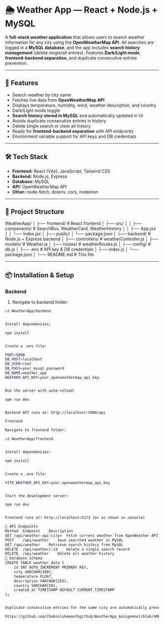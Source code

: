 # 🌦️ Weather App — React + Node.js + MySQL

A **full-stack weather application** that allows users to search weather information for any city using the **OpenWeatherMap API**. All searches are logged in a **MySQL database**, and the app includes **search history management** (delete single/all entries). Features **Dark/Light mode**, **frontend-backend separation**, and duplicate consecutive entries prevention.

---

## 🚀 Features

- Search weather by city name  
- Fetches live data from **OpenWeatherMap API**  
- Displays temperature, humidity, wind, weather description, and country  
- Dark/Light mode toggle  
- **Search history stored in MySQL** and automatically updated in UI  
- Avoids duplicate consecutive entries in history  
- Delete single search or clear all history  
- Ready for **frontend-backend separation** with API endpoints  
- Environment variable support for API keys and DB credentials  

---

## 🛠️ Tech Stack

- **Frontend:** React (Vite), JavaScript, Tailwind CSS  
- **Backend:** Node.js, Express  
- **Database:** MySQL  
- **API:** OpenWeatherMap API  
- **Other:** node-fetch, dotenv, cors, nodemon  

---

## 📂 Project Structure

WeatherApp/
│
├── frontend/ # React frontend
│ ├── src/
│ │ ├── components/ # SearchBox, WeatherCard, WeatherHistory
│ │ ├── App.jsx
│ │ └── index.jsx
│ ├── public/
│ └── package.json
│
├── backend/ # Node.js + Express backend
│ ├── controllers/ # weatherController.js
│ ├── models/ # Weather.js
│ ├── routes/ # weatherRoutes.js
│ ├── config/ # db.js
│ ├── .env # API key & DB credentials
│ ├── index.js
│ └── package.json
│
└── README.md # This file



---

## 📦 Installation & Setup

### Backend

1. Navigate to backend folder:

```bash
cd WeatherApp/backend


Install dependencies:

npm install


Create a .env file:

PORT=5000
DB_HOST=localhost
DB_USER=root
DB_PASS=your_mysql_password
DB_NAME=weather_app
WEATHER_API_KEY=your_openweathermap_api_key


Run the server with auto-reload:

npm run dev


Backend API runs at: http://localhost:5000/api

Frontend

Navigate to frontend folder:

cd WeatherApp/frontend


Install dependencies:

npm install


Create a .env file:

VITE_WEATHER_API_KEY=your_openweathermap_api_key


Start the development server:

npm run dev


Frontend runs at: http://localhost:5173 (or as shown in console)

🔗 API Endpoints
Method	Endpoint	Description
GET	/api/weather-api?city=	Fetch current weather from OpenWeather API
POST	/api/weather	Save searched weather in MySQL
GET	/api/weather	Retrieve search history from MySQL
DELETE	/api/weather/:id	Delete a single search record
DELETE	/api/weather	Delete all weather history
💾 Database Schema
CREATE TABLE weather_data (
    id INT AUTO_INCREMENT PRIMARY KEY,
    city VARCHAR(100),
    temperature FLOAT,
    description VARCHAR(255),
    country VARCHAR(50),
    created_at TIMESTAMP DEFAULT CURRENT_TIMESTAMP
);


Duplicate consecutive entries for the same city are automatically prevented in backend.

https://github.com/Chebroluhemanthgithub/WeatherApp_Assignmnet/blob/40bc12ea7db39679ed984c26bd02f5c9413a4819/Weather.png
